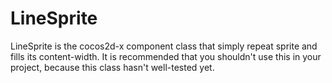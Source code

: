 LineSprite
==========

LineSprite is the cocos2d-x component class that simply repeat sprite and fills its content-width.
It is recommended that you shouldn't use this in your project, because this class hasn't well-tested yet.

